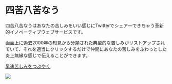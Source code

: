# 四苦八苦なう

四苦八苦なうはあなたの苦しみをいい感じにTwitterでシェア―できちゃう革新的イノベーティブウェブサービスです。

画面上に過去2000年の知見から分類された典型的な苦しみがリストアップされていて、それを適当にクリックするだけで仲間にあなたの苦しみをふわっとした炎上無縁な感じで伝えることができます。

[早速苦しみをつぶやく](https://fairy-rockets.github.io/awesome-siku-hakku/)

[![](https://raw.githubusercontent.com/fairy-rockets/siku-hakku/master/sample.png)](https://fairy-rockets.github.io/awesome-siku-hakku/)
